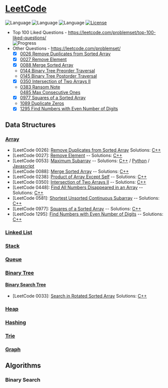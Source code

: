 # [LeetCode](https://leetcode.com/problemset/algorithms/)
![Language](https://img.shields.io/badge/Language-C++%2011-yellow) ![Language](https://img.shields.io/badge/Language-JavaScript-yellow) ![Language](https://img.shields.io/badge/Language-Python-yellow) [![License](https://img.shields.io/badge/License-MIT-blue.svg)](./LICENSE)
* Top 100 Liked Questions - https://leetcode.com/problemset/top-100-liked-questions/  
  ![Progress](https://img.shields.io/badge/Progress-49%20%2F%20100-ff69b4.svg)
* Other Questions - https://leetcode.com/problemset/  
  - [x] [0026 Remove Duplicates from Sorted Array](https://leetcode.com/problems/remove-duplicates-from-sorted-array/)  
  - [x] [0027 Remove Element](https://leetcode.com/problems/remove-element/)  
  - [x] [0088 Merge Sorted Array](https://leetcode.com/problems/merge-sorted-array/)  
  - [0144 Binary Tree Preorder Traversal](https://leetcode.com/problems/binary-tree-preorder-traversal/)  
  - [0145 Binary Tree Postorder Traversal](https://leetcode.com/problems/binary-tree-postorder-traversal/)  
  - [x] [0350 Intersection of Two Arrays II](https://leetcode.com/problems/intersection-of-two-arrays-ii/)  
  - [0383 Ransom Note](https://leetcode.com/problems/ransom-note/)  
[0485 Max Consecutive Ones](https://leetcode.com/problems/max-consecutive-ones/)  
  - [x] [0977 Squares of a Sorted Array](https://leetcode.com/problems/squares-of-a-sorted-array/)  
  - [1089 Duplicate Zeros](https://leetcode.com/problems/duplicate-zeros/)  
  - [x] [1295 Find Numbers with Even Number of Digits](https://leetcode.com/problems/find-numbers-with-even-number-of-digits/)  

## Data Structures
### [Array](https://tech.jocodoma.com/2019/08/11/Overview-of-Data-Structures/#Array)
* [LeetCode 0026]: [Remove Duplicates from Sorted Array](https://leetcode.com/problems/remove-duplicates-from-sorted-array/)
Solutions: [C++](Problems/0026_Remove_Duplicates_from_Sorted_Array/remove_duplicates_from_sorted_array.cpp)
* [LeetCode 0027]: [Remove Element](https://leetcode.com/problems/remove-element/) -- Solutions: [C++](Problems/0027_Remove_Element/remove_element.cpp)
* [LeetCode 0053]: [Maximum Subarray](https://leetcode.com/problems/maximum-subarray/) -- Solutions: [C++](Problems/0053_Maximum_Subarray/maximum_subarray.cpp) / [Python](Problems/0053_Maximum_Subarray/maximum_subarray.py) / [Javascript](Problems/0053_Maximum_Subarray/maximum_subarray.js)
* [LeetCode 0088]: [Merge Sorted Array](https://leetcode.com/problems/merge-sorted-array/) -- Solutions: [C++](Problems/0088_Merge_Sorted_Array/merge_sorted_array.cpp)
* [LeetCode 0238]: [Product of Array Except Self](https://leetcode.com/problems/product-of-array-except-self/) -- Solutions: [C++](Problems/0238_Product_of_Array_Except_Self/product_of_array_except_self.cpp)
* [LeetCode 0350]: [Intersection of Two Arrays II](https://leetcode.com/problems/intersection-of-two-arrays-ii/) -- Solutions: [C++](Problems/0350_Intersection_of_Two_Arrays_II/intersection_of_two_arrays_ii.cpp)
* [LeetCode 0448]: [Find All Numbers Disappeared in an Array](https://leetcode.com/problems/find-all-numbers-disappeared-in-an-array/) -- Solutions: [C++](Problems/0448_Find_All_Numbers_Disappeared_in_an_Array/find_all_numbers_disappeared_in_an_array.cpp)
* [LeetCode 0581]: [Shortest Unsorted Continuous Subarray](https://leetcode.com/problems/shortest-unsorted-continuous-subarray/) -- Solutions: [C++](Problems/0581_Shortest_Unsorted_Continuous_Subarray/shortest_unsorted_continuous_subarray.cpp)
* [LeetCode 0977]: [Squares of a Sorted Array](https://leetcode.com/problems/squares-of-a-sorted-array/) -- Solutions: [C++](Problems/0977_Squares_of_a_Sorted_Array/squares_of_a_sorted_array.cpp)
* [LeetCode 1295]: [Find Numbers with Even Number of Digits](https://leetcode.com/problems/find-numbers-with-even-number-of-digits/) -- Solutions: [C++](Problems/1295_Find_Numbers_with_Even_Number_of_Digits/find_numbers_with_even_number_of_digits.cpp)


### [Linked List](https://tech.jocodoma.com/2019/08/11/Overview-of-Data-Structures/#Linked-List)


### [Stack](https://tech.jocodoma.com/2019/08/11/Overview-of-Data-Structures/#Stack)


### [Queue](https://tech.jocodoma.com/2019/08/11/Overview-of-Data-Structures/#Queue)


### [Binary Tree](https://tech.jocodoma.com/2019/08/11/Overview-of-Data-Structures/#Binary-Tree)
#### [Binary Search Tree](https://tech.jocodoma.com/2019/08/11/Overview-of-Data-Structures/#Binary-Search-Tree)
* [LeetCode 0033]: [Search in Rotated Sorted Array](https://leetcode.com/problems/search-in-rotated-sorted-array/)
Solutions: [C++](Problems/0033_Search_in_Rotated_Sorted_Array/search_in_rotated_sorted_array.cpp)


### [Heap](https://tech.jocodoma.com/2019/08/11/Overview-of-Data-Structures/#Binary-Heap)


### [Hashing](https://tech.jocodoma.com/2019/08/11/Overview-of-Data-Structures/#Hashing)


### [Trie](https://tech.jocodoma.com/2019/08/11/Overview-of-Data-Structures/#Trie)


### [Graph](https://tech.jocodoma.com/2019/08/11/Overview-of-Data-Structures/#Graph)

## Algorithms
### Binary Search
